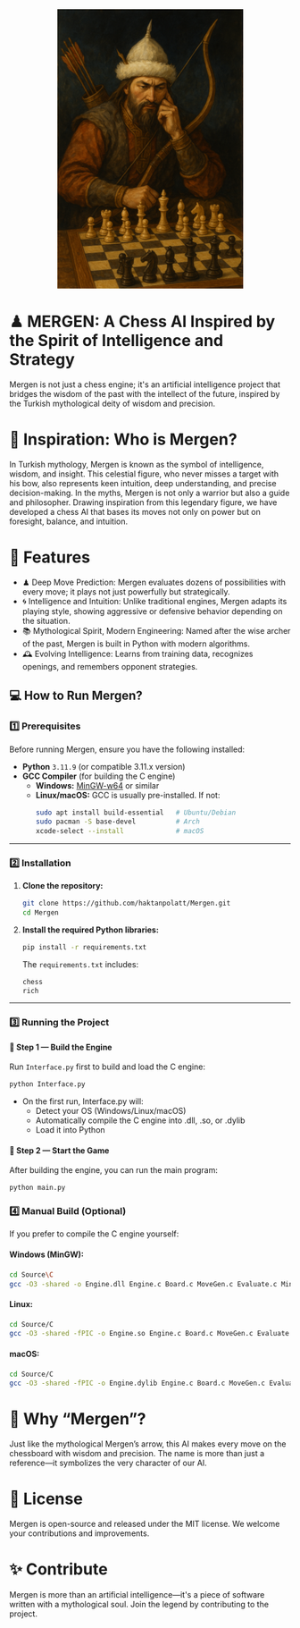 <div align="center">
    <img src="Images/Mergen.png" alt="Mergen" height=500 />
</div>

# ♟ MERGEN: A Chess AI Inspired by the Spirit of Intelligence and Strategy
Mergen is not just a chess engine; it's an artificial intelligence project that bridges the wisdom of the past with the intellect of the future, inspired by the Turkish mythological deity of wisdom and precision.

# 🧠 Inspiration: Who is Mergen?
In Turkish mythology, Mergen is known as the symbol of intelligence, wisdom, and insight. This celestial figure, who never misses a target with his bow, also represents keen intuition, deep understanding, and precise decision-making. In the myths, Mergen is not only a warrior but also a guide and philosopher.
Drawing inspiration from this legendary figure, we have developed a chess AI that bases its moves not only on power but on foresight, balance, and intuition.

# 🔧 Features
- ♟ Deep Move Prediction: Mergen evaluates dozens of possibilities with every move; it plays not just powerfully but strategically.
- 🌀 Intelligence and Intuition: Unlike traditional engines, Mergen adapts its playing style, showing aggressive or defensive behavior depending on the situation.
- 📚 Mythological Spirit, Modern Engineering: Named after the wise archer of the past, Mergen is built in Python with modern algorithms.
- 🕰️ Evolving Intelligence: Learns from training data, recognizes openings, and remembers opponent strategies.

## 💻 How to Run Mergen?

### 1️⃣ Prerequisites
Before running Mergen, ensure you have the following installed:

- **Python** `3.11.9` (or compatible 3.11.x version)
- **GCC Compiler** (for building the C engine)
  - **Windows:** [MinGW-w64](https://www.mingw-w64.org/) or similar
  - **Linux/macOS:** GCC is usually pre-installed. If not:
    ```bash
    sudo apt install build-essential   # Ubuntu/Debian
    sudo pacman -S base-devel          # Arch
    xcode-select --install             # macOS
    ```

---

### 2️⃣ Installation
1. **Clone the repository:**
    ```bash
    git clone https://github.com/haktanpolatt/Mergen.git
    cd Mergen
    ```
2. **Install the required Python libraries:**
    ```bash
    pip install -r requirements.txt
    ```
    The `requirements.txt` includes:
    ```text
    chess
    rich
    ```

---

### 3️⃣ Running the Project

#### 🔹 Step 1 — Build the Engine
Run `Interface.py` first to build and load the C engine:
```bash
python Interface.py
```

- On the first run, Interface.py will:
  - Detect your OS (Windows/Linux/macOS)
  - Automatically compile the C engine into .dll, .so, or .dylib
  - Load it into Python

#### 🔹 Step 2 — Start the Game
After building the engine, you can run the main program:
```bash
python main.py
```

### 4️⃣ Manual Build (Optional)
If you prefer to compile the C engine yourself:

#### Windows (MinGW):
```bash
cd Source\C
gcc -O3 -shared -o Engine.dll Engine.c Board.c MoveGen.c Evaluate.c Minimax.c Move.c Rules.c Zobrist.c TT.c Ordering.c KillerMoves.c -Wno-stringop-overflow
```

#### Linux:
```bash
cd Source/C
gcc -O3 -shared -fPIC -o Engine.so Engine.c Board.c MoveGen.c Evaluate.c Minimax.c Move.c Rules.c Zobrist.c TT.c Ordering.c KillerMoves.c -Wno-stringop-overflow
```

#### macOS:
```bash
cd Source/C
gcc -O3 -shared -fPIC -o Engine.dylib Engine.c Board.c MoveGen.c Evaluate.c Minimax.c Move.c Rules.c Zobrist.c TT.c Ordering.c KillerMoves.c -Wno-stringop-overflow
```

# 🎯 Why “Mergen”?
Just like the mythological Mergen’s arrow, this AI makes every move on the chessboard with wisdom and precision. The name is more than just a reference—it symbolizes the very character of our AI.

# 📜 License
Mergen is open-source and released under the MIT license. We welcome your contributions and improvements.

# ✨ Contribute
Mergen is more than an artificial intelligence—it's a piece of software written with a mythological soul. Join the legend by contributing to the project.
